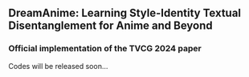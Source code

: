 ## DreamAnime: Learning Style-Identity Textual Disentanglement for Anime and Beyond
### Official implementation of the TVCG 2024 paper

Codes will be released soon...